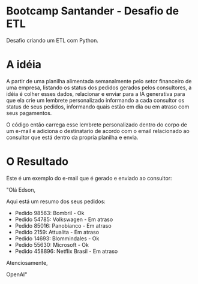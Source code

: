 # Bootcamp Santander - Desafio de ETL

 Desafio criando um ETL com Python.

# A idéia

A partir de uma planilha alimentada semanalmente pelo setor financeiro de uma empresa, listando os status dos pedidos gerados
pelos consultores, a idéia é colher esses dados, relacionar e enviar para a IA generativa para que ela crie um lembrete
personalizado informando a cada consultor os status de seus pedidos, informando quais estão em dia ou em atraso com seus pagamentos.

O código então carrega esse lembrete personalizado dentro do corpo de um e-mail e adiciona o destinatario de acordo com o email relacionado ao consultor que está dentro da propria planilha e envia.

# O Resultado
Este é um exemplo do e-mail que é gerado e enviado ao consultor:

"Olá Edson,

Aqui está um resumo dos seus pedidos:

* Pedido 98563: Bombril - Ok
* Pedido 54785: Volkswagen - Em atraso
* Pedido 85016: Panobianco - Em atraso
* Pedido 2159: Attualita - Em atraso
* Pedido 14693: Blommindales - Ok
* Pedido 55630: Microsoft - Ok
* Pedido 458896: Netflix Brasil - Em atraso

Atenciosamente,

OpenAI"
